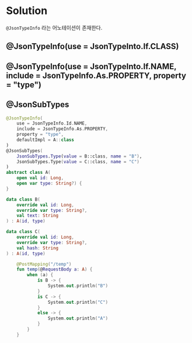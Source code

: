 

# Solution
`@JsonTypeInfo` 라는 어노테이션이 존재한다.

## @JsonTypeInfo(use = JsonTypeInto.If.CLASS)

## @JsonTypeInfo(use = JsonTypeInto.If.NAME, include = JsonTypeInfo.As.PROPERTY, property = "type")

## 

## @JsonSubTypes
```kotlin
@JsonTypeInfo(
    use = JsonTypeInfo.Id.NAME,
    include = JsonTypeInfo.As.PROPERTY,
    property = "type",
    defaultImpl = A::class
)
@JsonSubTypes(
    JsonSubTypes.Type(value = B::class, name = "B"),
    JsonSubTypes.Type(value = C::class, name = "C")
)
abstract class A(
    open val id: Long,
    open var type: String?) {
}

data class B(
    override val id: Long,
    override var type: String?,
    val text: String
) : A(id, type)

data class C(
    override val id: Long,
    override var type: String?,
    val hash: String
) : A(id, type)
```

```kotlin
    @PostMapping("/temp")
    fun temp(@RequestBody a: A) {
        when (a) {
            is B -> {
                System.out.println("B")
            }
            is C -> {
                System.out.println("C")
            }
            else -> {
                System.out.println("A")
            }
        }
    }
```